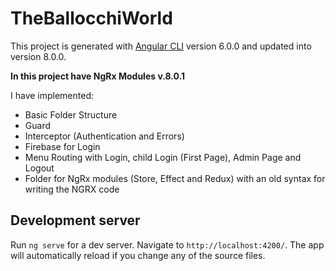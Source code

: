 # TheBallocchiWorld

This project is generated with [Angular CLI](https://github.com/angular/angular-cli) version 6.0.0 and updated into version 8.0.0.

**In this project have NgRx Modules v.8.0.1**

I have implemented:
- Basic Folder Structure
- Guard
- Interceptor (Authentication and Errors)
- Firebase for Login
- Menu Routing with Login, child Login (First Page), Admin Page and Logout
- Folder for NgRx modules (Store, Effect and Redux) with an old syntax for writing the NGRX code

## Development server

Run `ng serve` for a dev server. Navigate to `http://localhost:4200/`. The app will automatically reload if you change any of the source files.
